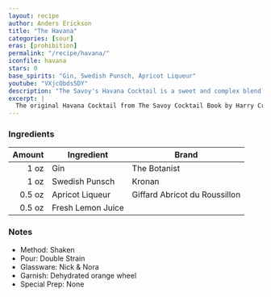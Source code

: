 ```yaml
---
layout: recipe
author: Anders Erickson
title: "The Havana"
categories: [sour]
eras: [prohibition]
permalink: "/recipe/havana/"
iconfile: havana
stars: 0
base_spirits: "Gin, Swedish Punsch, Apricot Liqueur"
youtube: "VXjcObds5DY"
description: "The Savoy's Havana Cocktail is a sweet and complex blend of spirits, featuring gin, apricot brandy, and Swedish Punsch."
excerpt: |
  The original Havana Cocktail from The Savoy Cocktail Book by Harry Craddock is an unusual, spirit-forward recipe that does not include rum or pineapple. It calls for a precise ratio of Gin, Apricot Brandy, and Swedish Punsch, a liqueur historically flavored with arrack. Craddock's instructions specify adding one dash of lemon juice, then shaking well before straining into a cocktail glass. The resulting drink is a complex mix of botanicals, fruit sweetness, and the unique, slightly smoky spice of the Punsch.
---
```


### Ingredients

| Amount | Ingredient        | Brand                         |
| -----: | ----------------- | ----------------------------- |
|   1 oz | Gin               | The Botanist                  |
|   1 oz | Swedish Punsch    | Kronan                        |
| 0.5 oz | Apricot Liqueur   | Giffard Abricot du Roussillon |
| 0.5 oz | Fresh Lemon Juice |

### Notes

- Method: Shaken
- Pour: Double Strain
- Glassware: Nick & Nora
- Garnish: Dehydrated orange wheel
- Special Prep: None

